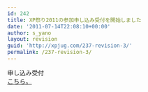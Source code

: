 ```yaml
---
id: 242
title: XP祭り2011の参加申し込み受付を開始しました
date: '2011-07-14T22:08:10+00:00'
author: s_yano
layout: revision
guid: 'http://xpjug.com/237-revision-3/'
permalink: /237-revision-3/
---
```


申し込み受付  
[こちら。](http://kokucheese.com/event/index/14347/)